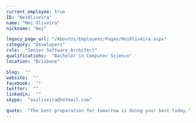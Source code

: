 ```yaml
---
current_employee: true
ID: "NeiOliveira"
name: "Nei Oliveira"
nickname: "Nei"

legacy_page_url: "/AboutUs/Employees/Pages/NeiOliveira.aspx"
category: "Developers"
role:  "Senior Software Architect"
qualifications:  "Bachelor in Computer Science"
location: "Brisbane"

blog:  ""
website:  ""
facebook:  ""
twitter:  ""
linkedin:  ""
skype:  "asoliveira@hotmail.com"

quote:  "The best preparation for tomorrow is doing your best today."
---
```


